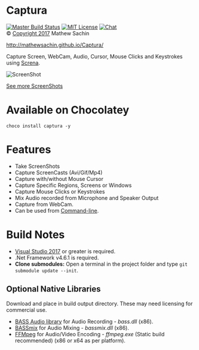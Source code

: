 # Captura
[![Master Build Status](https://img.shields.io/appveyor/ci/MathewSachin/Captura/master.svg?style=flat-square)](https://ci.appveyor.com/project/MathewSachin/Captura)
[![MIT License](https://img.shields.io/github/license/MathewSachin/Captura.svg?style=flat-square)](LICENSE.md)
[![Chat](https://img.shields.io/gitter/room/MathewSachin/Screna.svg?style=flat-square)](https://gitter.im/MathewSachin/Screna)  
&copy; [Copyright 2017](LICENSE.md) Mathew Sachin

http://mathewsachin.github.io/Captura/

Capture Screen, WebCam, Audio, Cursor, Mouse Clicks and Keystrokes using [Screna](https://github.com/MathewSachin/Screna).

![ScreenShot](http://mathewsachin.github.io/Captura/img/ScreenShots/Tabs/Main.png)

[See more ScreenShots](http://mathewsachin.github.io/Captura/ScreenShots/)

# Available on Chocolatey
```
choco install captura -y
```

# Features
- Take ScreenShots
- Capture ScreenCasts (Avi/Gif/Mp4)
- Capture with/without Mouse Cursor
- Capture Specific Regions, Screens or Windows
- Capture Mouse Clicks or Keystrokes
- Mix Audio recorded from Microphone and Speaker Output
- Capture from WebCam.
- Can be used from [Command-line](http://mathewsachin.github.io/Captura/Manual/cmdline.html).

# Build Notes
- [Visual Studio 2017](https://visualstudio.com) or greater is required.
- .Net Framework v4.6.1 is required.
- **Clone submodules:** Open a terminal in the project folder and type `git submodule update --init`.

## Optional Native Libraries
Download and place in build output directory.
These may need licensing for commercial use.

- [BASS Audio library](http://www.un4seen.com/download.php?bass24) for Audio Recording - *bass.dll* (x86).
- [BASSmix](http://www.un4seen.com/download.php?bassmix24) for Audio Mixing - *bassmix.dll* (x86).
- [FFMpeg](https://ffmpeg.zeranoe.com/builds/) for Audio/Video Encoding - *ffmpeg.exe* (Static build recommended) (x86 or x64 as per platform).